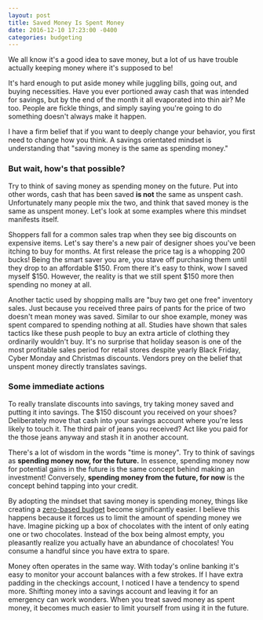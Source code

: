 ```yaml
---
layout: post
title: Saved Money Is Spent Money
date: 2016-12-10 17:23:00 -0400
categories: budgeting
---
```

We all know it's a good idea to save money, but a lot of us have trouble actually keeping money where it's supposed to be!

It's hard enough to put aside money while juggling bills, going out, and buying necessities. Have you ever portioned away cash that was intended for savings, but by the end of the month it all evaporated into thin air? Me too. People are fickle things, and simply saying you're going to do something doesn't always make it happen.

I have a firm belief that if you want to deeply change your behavior, you first need to change how you think. A savings orientated mindset is understanding that "saving money is the same as spending money."

### But wait, how's that possible?
Try to think of saving money as spending money on the future. Put into other words, cash that has been saved **is not** the same as unspent cash. Unfortunately many people mix the two, and think that saved money is the same as unspent money. Let's look at some examples where this mindset manifests itself.

Shoppers fall for a common sales trap when they see big discounts on expensive items. Let's say there's a new pair of designer shoes you've been itching to buy for months. At first release the price tag is a whopping 200 bucks! Being the smart saver you are, you stave off purchasing them until they drop to an affordable $150. From there it's easy to think, wow I saved myself $150. However, the reality is that we still spent $150 more then spending no money at all.

Another tactic used by shopping malls are "buy two get one free" inventory sales. Just because you received three pairs of pants for the price of two doesn't mean money was saved. Similar to our shoe example, money was spent compared to spending nothing at all. Studies have shown that sales tactics like these push people to buy an extra article of clothing they ordinarily wouldn't buy. It's no surprise that holiday season is one of the most profitable sales period for retail stores despite yearly Black Friday, Cyber Monday and Christmas discounts. Vendors prey on the belief that unspent money directly translates savings.

### Some immediate actions
To really translate discounts into savings, try taking money saved and putting it into savings. The $150 discount you received on your shoes? Deliberately move that cash into your savings account where you're less likely to touch it. The third pair of jeans you received? Act like you paid for the those jeans anyway and stash it in another account.

There's a lot of wisdom in the words "time is money". Try to think of savings as **spending money now, for the future.** In essence, spending money now for potential gains in the future is the same concept behind making an investment! Conversely, **spending money from the future, for now** is the concept behind tapping into your credit.

By adopting the mindset that saving money is spending money, things like creating a [zero-based budget](http://brunchbucks.com/budget/2016/10/19/budgeting-tips/) become significantly easier. I believe this happens because it forces us to limit the amount of spending money we have. Imagine picking up a box of chocolates with the intent of only eating one or two chocolates. Instead of the box being almost empty, you pleasantly realize you actually have an abundance of chocolates! You consume a handful since you have extra to spare.

Money often operates in the same way. With today's online banking it's easy to monitor your account balances with a few strokes. If I have extra padding in the checkings account, I noticed I have a tendency to spend more. Shifting money into a savings account and leaving it for an emergency can work wonders. When you treat saved money as spent money, it becomes much easier to limit yourself from using it in the future.
